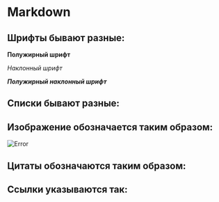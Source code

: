 # Markdown 
## Шрифты бывают разные:
**Полужирный шрифт**

*Наклонный шрифт*

__*Полужирный наклонный шрифт*__

## Списки бывают разные:

## Изображение обозначается таким образом:
![Error](enot.jpeg)
## Цитаты обозначаются таким образом:

## Ссылки указываются так:


